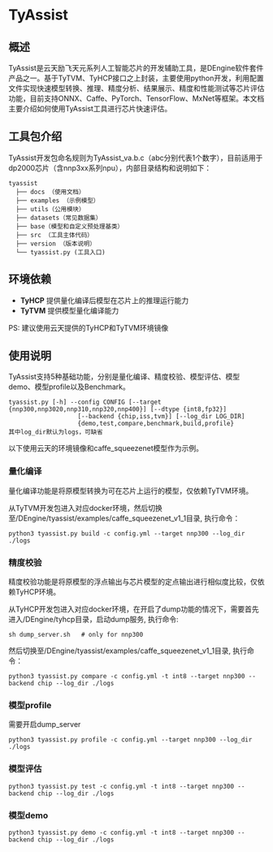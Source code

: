 # TyAssist

## 概述

TyAssist是云天励飞天元系列人工智能芯片的开发辅助工具，是DEngine软件套件产品之一。基于TyTVM、TyHCP接口之上封装，主要使用python开发，利用配置文件实现快速模型转换、推理、精度分析、结果展示、精度和性能测试等芯片评估功能，目前支持ONNX、Caffe、PyTorch、TensorFlow、MxNet等框架。本文档主要介绍如何使用TyAssist工具进行芯片快速评估。


## 工具包介绍

TyAssist开发包命名规则为TyAssist_va.b.c（abc分别代表1个数字），目前适用于dp2000芯片（含nnp3xx系列npu），内部目录结构和说明如下：

```
tyassist
  ├── docs （使用文档）
  ├── examples （示例模型）
  ├── utils（公用模块）
  ├── datasets（常见数据集）
  ├── base（模型和自定义预处理基类）
  ├── src （工具主体代码）
  ├── version （版本说明）
  └── tyassist.py (工具入口)
```

## 环境依赖

- **TyHCP**  提供量化编译后模型在芯片上的推理运行能力
- **TyTVM**  提供模型量化编译能力

PS: 建议使用云天提供的TyHCP和TyTVM环境镜像

## 使用说明

TyAssist支持5种基础功能，分别是量化编译、精度校验、模型评估、模型demo、模型profile以及Benchmark。

```
tyassist.py [-h] --config CONFIG [--target {nnp300,nnp3020,nnp310,nnp320,nnp400}] [--dtype {int8,fp32}]
                   [--backend {chip,iss,tvm}] [--log_dir LOG_DIR]
                   {demo,test,compare,benchmark,build,profile}
其中log_dir默认为logs，可缺省
```

以下使用云天的环境镜像和caffe_squeezenet模型作为示例。

### 量化编译

量化编译功能是将原模型转换为可在芯片上运行的模型，仅依赖TyTVM环境。  

从TyTVM开发包进入对应docker环境，然后切换至/DEngine/tyassist/examples/caffe_squeezenet_v1_1目录, 执行命令：

```shell
python3 tyassist.py build -c config.yml --target nnp300 --log_dir ./logs
```

### 精度校验

精度校验功能是将原模型的浮点输出与芯片模型的定点输出进行相似度比较，仅依赖TyHCP环境。

从TyHCP开发包进入对应docker环境，在开启了dump功能的情况下，需要首先进入/DEngine/tyhcp目录，启动dump服务, 执行命令:

```shell
sh dump_server.sh   # only for nnp300
```

然后切换至/DEngine/tyassist/examples/caffe_squeezenet_v1_1目录, 执行命令：

```shell
python3 tyassist.py compare -c config.yml -t int8 --target nnp300 --backend chip --log_dir ./logs
```

### 模型profile

需要开启dump_server

```shell
python3 tyassist.py profile -c config.yml --target nnp300 --log_dir ./logs
```

### 模型评估

```shell
python3 tyassist.py test -c config.yml -t int8 --target nnp300 --backend chip --log_dir ./logs
```

### 模型demo

```shell
python3 tyassist.py demo -c config.yml -t int8 --target nnp300 --backend chip --log_dir ./logs
```